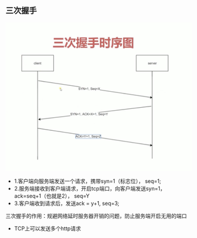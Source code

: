   
## 三次握手
![tcp三次握手](./imgs/tcp三次握手.png)
  
  * 1.客户端向服务端发送一个请求，携带syn=1（标志位）， seq=1;
  * 2.服务端接收到客户端请求，开启tcp端口，向客户端发送syn=1， ack=seq+1（也就是2）， seq=Y
  * 3.客户端收到请求后，发送ack = y+1, seq=3;

  三次握手的作用：规避网络延时服务器开销的问题，防止服务端开启无用的端口


* TCP上可以发送多个http请求
